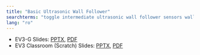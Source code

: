 ```yaml
---
title: "Basic Ultrasonic Wall Follower"
searchterms: "toggle intermediate ultrasonic wall follower sensors wall_follower ultrasonic_wall_follower basic_ultrasonic_wall_follower"
lang: "ro"
---
```

 <ul>
 <li class="ng-binding">EV3-G Slides:
 <a href="ProgrammingLessons/intermediate/UltrasonicWallFollow (rom).pptx">PPTX</a>,
 <a href="ProgrammingLessons/intermediate/UltrasonicWallFollow (rom).pdf">PDF</a>
 </li>
 <li class="ng-binding">EV3 Classroom (Scratch) Slides:
 <a href="ProgrammingLessons/intermediate/scratch-UltrasonicWallFollow (rom).pptx">PPTX</a>,
 <a href="ProgrammingLessons/intermediate/scratch-UltrasonicWallFollow (rom).pdf">PDF</a>
 </li>
 </ul>
